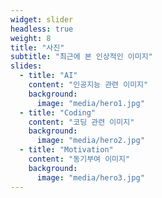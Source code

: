 ```yaml
---
widget: slider
headless: true
weight: 8
title: "사진"
subtitle: "최근에 본 인상적인 이미지"
slides:
  - title: "AI"
    content: "인공지능 관련 이미지"
    background:
      image: "media/hero1.jpg"
  - title: "Coding"
    content: "코딩 관련 이미지"
    background:
      image: "media/hero2.jpg"
  - title: "Motivation"
    content: "동기부여 이미지"
    background:
      image: "media/hero3.jpg"
---
```

